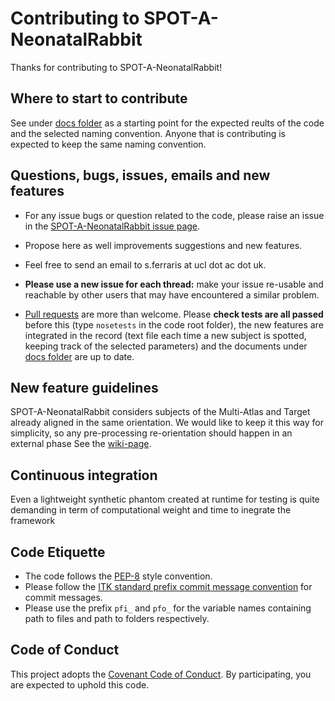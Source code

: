 # Contributing to SPOT-A-NeonatalRabbit

Thanks for contributing to SPOT-A-NeonatalRabbit!

## Where to start to contribute

See under [docs folder][docsfolder] as a starting point for the expected reults of the code and the selected naming convention.
Anyone that is contributing is expected to keep the same naming convention.

## Questions, bugs, issues, emails and new features 

+ For any issue bugs or question related to the code, please raise an issue in the 
[SPOT-A-NeonatalRabbit issue page][spot_issue_page].

+ Propose here as well improvements suggestions and new features.

+ Feel free to send an email to s.ferraris at ucl dot ac dot uk.

+ **Please use a new issue for each thread:** make your issue re-usable and reachable by other users that may have 
encountered a similar problem.

+ [Pull requests][pull-requests] are more than welcome. Please **check tests are all passed** 
before this (type `nosetests` in the code root folder), the new features are integrated in the record (text file
each time a new subject is spotted, keeping track of the selected parameters) and the documents under 
[docs folder][docsfolder] are up to date.

## New feature guidelines

SPOT-A-NeonatalRabbit considers subjects of the Multi-Atlas and Target already aligned in the same orientation.
We would like to keep it this way for simplicity, so any pre-processing re-orientation should happen in an external phase 
See the [wiki-page][wikipage].


## Continuous integration

Even a lightweight synthetic phantom created at runtime for testing is quite demanding in term of computational weight and time
to inegrate the framework

## Code Etiquette

+ The code follows the [PEP-8][pep8] style convention. 
+ Please follow the [ITK standard prefix commit message convention][itk_standard_commit] for commit messages. 
+ Please use the prefix `pfi_` and `pfo_` for the variable names containing path to files and path to folders respectively.

## Code of Conduct

This project adopts the [Covenant Code of Conduct][covenant]. 
By participating, you are expected to uphold this code. 



[covenant]: https://contributor-covenant.org/
[itk_standard_commit]: https://itk.org/Wiki/ITK/Git/Develop
[pep8]: https://www.python.org/dev/peps/pep-0008/ 
[docsfolder]: spam
[wikipage]:spam
[spot_issue_page]: spam
[pull-requests]: https://yangsu.github.io/pull-request-tutorial/

